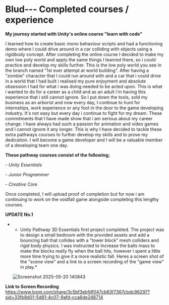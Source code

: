 # Blud--- Completed courses / experience


**My journey started with Unity's online course "learn with code"**

I learned how to create basic mono behaviour scripts and had a functioning demo where I could drive around in a car colliding with objects using a rigidbody concept. After completing the online course I decided to make my own low poly world and apply the same things I leanred there, so i could practice and develop my skills further. This is the low poly world you see in the branch named "1st ever attempt at world building". After having a "zombie" character that I could run around with and a car that i could drive in a world that I had built i realised my pure enjoyment and absolute obsession I had for what i was doing needed to be acted upon. This is what i wanted to do for a career as a child and as an adult i'm having this experience that i still cannot ignore. So I put down the tools, sold my business as an arborist and now every day, I continue to hunt for internships, work experience or any foot in the door to the game developing industry. It's not easy but every day i continue to fight for my dream. These commitments that I have made show that i am serious about my career change. I have always had such a passion for animation and video games and I cannot ignore it any longer. This is why I have decided to tackle these extra pathways courses to further develop my skills and to prove my dedication. I will become a game developer and I will be a valuable member of a developing team one day.

**These pathway courses consist of the following;** 

*- Unity Essentials*

*- Junior Programmer*

*- Creative Core*

  Once completed, I will upload proof of completion but for now i am continuing to work on the voidfall game alongside completing this lengthy courses.



  **UPDATE No.1**

 * - Unity Pathway 3D Essentials first project completed. The project was to design a small bedroom with the provided assets and add a bouncing ball that collides with a "tower block" mesh colliders and rigid body physics. I was instructed to Increase the balls mass to make the blocks really fly when the ball hits, however i spent a little more time trying to give it a more realistic fall.  Heres a screen shot of the "scene view" and a link to a screen recording of the "game view" in play.*

   ![Screenshot 2025-05-20 140843](https://github.com/user-attachments/assets/15ada33e-b741-4f51-983c-43246eabddb2)

   
**Link to Screen Recording**
  https://www.loom.com/share/3c5bf3ebfdf047cb83f7367cbdc96297?sid=33fb8d01-5d81-4c07-9afd-cca6de248714









